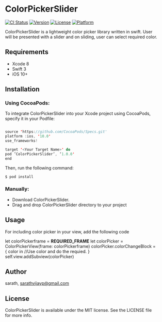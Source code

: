 # ColorPickerSlider

[![CI Status](http://img.shields.io/travis/sarath/ColorPickerSlider.svg?style=flat)](https://travis-ci.org/sarath/ColorPickerSlider)
[![Version](https://img.shields.io/cocoapods/v/ColorPickerSlider.svg?style=flat)](http://cocoapods.org/pods/ColorPickerSlider)
[![License](https://img.shields.io/cocoapods/l/ColorPickerSlider.svg?style=flat)](http://cocoapods.org/pods/ColorPickerSlider)
[![Platform](https://img.shields.io/cocoapods/p/ColorPickerSlider.svg?style=flat)](http://cocoapods.org/pods/ColorPickerSlider)

ColorPickerSlider is a lightweight color picker library written in swift. User will be presented with a slider and on sliding, user can select required color. 

## Requirements

- Xcode 8
- Swift 3
- iOS 10+

## Installation

### Using CocoaPods:

To integrate ColorPickerSlider into your Xcode project using CocoaPods, specify it in your Podfile:
```swift

source 'https://github.com/CocoaPods/Specs.git'
platform :ios, '10.0'
use_frameworks!

target '<Your Target Name>' do
pod ’ColorPickerSlider’, ‘1.0.0'
end
```

Then, run the following command:
```swift
$ pod install
```

### Manually:

* Download ColorPickerSlider.
* Drag and drop ColorPickerSlider directory to your project
## Usage

For including color picker in your view, add the following code

let colorPickerframe = __REQUIRED_FRAME__
let colorPicker = ColorPickerView(frame: colorPickerframe)
colorPicker.colorChangeBlock = { color in
    //Use color and do the requied.
}
self.view.addSubview(colorPicker)


## Author

sarath, sarathvijayp@gmail.com

## License

ColorPickerSlider is available under the MIT license. See the LICENSE file for more info.

